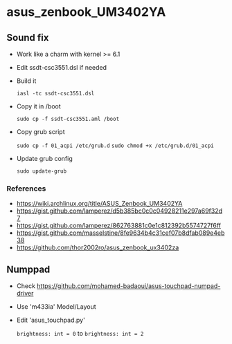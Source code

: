 # asus_zenbook_UM3402YA
## Sound fix 
* Work like a charm with kernel >= 6.1
* Edit ssdt-csc3551.dsl if needed 
* Build it
  
  ```iasl -tc ssdt-csc3551.dsl```

* Copy it in /boot

  ```sudo cp -f ssdt-csc3551.aml /boot```

* Copy grub script
  
  ```sudo cp -f 01_acpi /etc/grub.d```
  ```sudo chmod +x /etc/grub.d/01_acpi```

* Update grub config

  ```sudo update-grub```

### References
* https://wiki.archlinux.org/title/ASUS_Zenbook_UM3402YA
* https://gist.github.com/lamperez/d5b385bc0c0c04928211e297a69f32d7
* https://gist.github.com/lamperez/862763881c0e1c812392b5574727f6ff
* https://gist.github.com/masselstine/8fe9634b4c31cef07b8dfab089e4eb38
* https://github.com/thor2002ro/asus_zenbook_ux3402za

## Numppad
* Check https://github.com/mohamed-badaoui/asus-touchpad-numpad-driver
* Use 'm433ia' Model/Layout
* Edit 'asus_touchpad.py'

  ```brightness: int = 0``` to ```brightness: int = 2``` 

